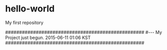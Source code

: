 # hello-world
My first repository

##################################################
#--- My Project just begun. 2015-06-11 01:06 KST
##################################################
